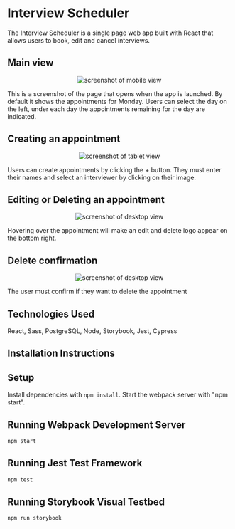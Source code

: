 # Interview Scheduler

The Interview Scheduler is a single page web app built with React that allows users to book, edit and cancel interviews. 

## Main view

<p align="center">
  <img src="" alt="screenshot of mobile view">
  <p>

This is a screenshot of the page that opens when the app is launched. By default it shows the appointments for Monday. Users can select the day on the left, under each day the appointments remaining for the day are indicated.

## Creating an appointment

<p align="center">

  <img src="" alt="screenshot of tablet view">
  </p>

Users can create appointments by clicking the + button. They must enter their names and select an interviewer by clicking on their image.

## Editing or Deleting an appointment

<p align="center">

  <img src="" alt="screenshot of desktop view">
</p>

Hovering over the appointment will make an edit and delete logo appear on the bottom right.

## Delete confirmation

<p align="center">

  <img src="" alt="screenshot of desktop view">
</p>

The user must confirm if they want to delete the appointment 

## Technologies Used

React, Sass, PostgreSQL, Node, Storybook, Jest, Cypress

## Installation Instructions

## Setup

Install dependencies with `npm install`. Start the webpack server with "npm start".

## Running Webpack Development Server

```sh
npm start
```

## Running Jest Test Framework

```sh
npm test
```

## Running Storybook Visual Testbed

```sh
npm run storybook
```
